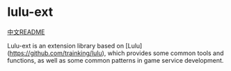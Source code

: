# lulu-ext

[中文README](./README_zh.md)

Lulu-ext is an extension library based on [Lulu] (https://github.com/trainking/lulu), which provides some common tools and functions, as well as some common patterns in game service development.

